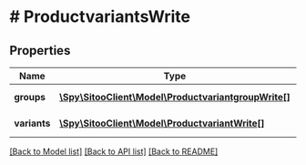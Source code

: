 # # ProductvariantsWrite

## Properties

Name | Type | Description | Notes
------------ | ------------- | ------------- | -------------
**groups** | [**\Spy\SitooClient\Model\ProductvariantgroupWrite[]**](ProductvariantgroupWrite.md) | Array of productvariantgroup. |
**variants** | [**\Spy\SitooClient\Model\ProductvariantWrite[]**](ProductvariantWrite.md) | Array of productvariant. |

[[Back to Model list]](../../README.md#models) [[Back to API list]](../../README.md#endpoints) [[Back to README]](../../README.md)
